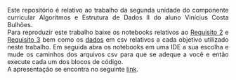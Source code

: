 <p align=justify>
  Este repositório é relativo ao trabalho da segunda unidade do componente curricular Algoritmos e Estrutura de Dados II do aluno Vinícius Costa Bulhões. <br>
  Para reproduzir este trabalho baixe os notebooks relativos ao <a href="https://github.com/ViniciusBulhoes/AED2/blob/main/U2T1/Requisito_02/scr/AED2_U2T1_REQ2.ipynb">Requisito 2</a> e <a href="https://github.com/ViniciusBulhoes/AED2/blob/main/U2T1/Requisito_03/src/AED2_U2T1_REQ3.ipynb">Requisito 3</a> bem como os <a href="https://github.com/ViniciusBulhoes/AED2/tree/main/U2T1/Requisito_01">dados</a> em csv relativos a cada objetivo utilizado neste trabalho. Em seguida abra os notebooks em uma IDE a sua escolha e mude os caminhos dos arquivos csv para que se adeque a você e então execute cada um dos blocos de código. <br>
  A apresentação se encontra no seguinte <a href="https://youtu.be/D2e3_29EtCg">link</a>.
</p>
